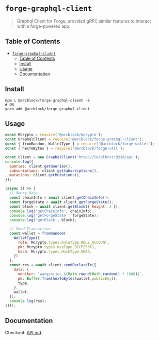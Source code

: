 # `forge-graphql-client`

> Graphql Client for Forge, provided gRPC similar features to interact with a forge-powered app.

## Table of Contents

- [`forge-graphql-client`](#forge-graphql-client)
  - [Table of Contents](#table-of-contents)
  - [Install](#install)
  - [Usage](#usage)
  - [Documentation](#documentation)

## Install

```shell
npm i @arcblock/forge-graphql-client -S
# OR
yarn add @arcblock/forge-graphql-client
```

## Usage

```js
const Mcrypto = require('@arcblock/mcrypto');
const GraphqlClient = require('@arcblock/forge-graphql-client');
const { fromRandom, WalletType } = require('@arcblock/forge-wallet');
const { hexToBytes } = require('@arcblock/forge-util');

const client = new GraphqlClient('http://localhost:8210/api');
console.log({
  queries: client.getQueries(),
  subscriptions: client.getSubscriptions(),
  mutations: client.getMutations(),
});

(async () => {
  // Query Data
  const chainInfo = await client.getChainInfo();
  const forgeState = await client.getForgeState();
  const block = await client.getBlock({ height: 2 });
  console.log('getChainInfo', chainInfo);
  console.log('getForgeState', forgeState);
  console.log('getBlock', block);

  // Send Transaction
  const wallet = fromRandom(
    WalletType({
      role: Mcrypto.types.RoleType.ROLE_ACCOUNT,
      pk: Mcrypto.types.KeyType.SECP256K1,
      hash: Mcrypto.types.HashType.SHA3,
    })
  );
  const res = await client.sendDeclareTx({
    data: {
      moniker: `wangshijun_${Math.round(Math.random() * 1000)}`,
      pk: Buffer.from(hexToBytes(wallet.publicKey)),
      type,
    },
    wallet,
  });
  console.log(res);
})();
```

## Documentation

Checkout: [API.md](./docs/API.md).
